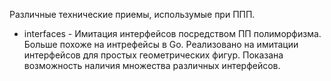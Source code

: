Различные технические приемы, использумые при ППП.

- interfaces - Имитация интерфейсов посредством ПП полиморфизма. Больше похоже на интрефейсы в Go. Реализовано на имитации интерфейсов для простых геометрических фигур. Показана возможность наличия множества различных интерфейсов.
